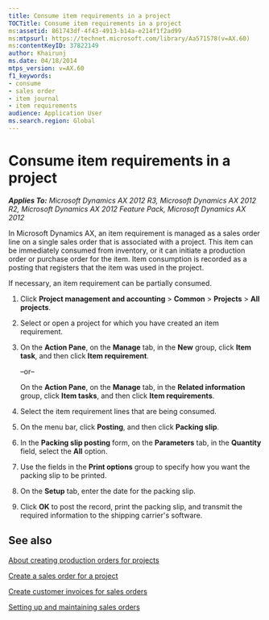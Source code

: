 ```yaml
---
title: Consume item requirements in a project
TOCTitle: Consume item requirements in a project
ms:assetid: 861743df-4f43-4913-b14a-e214f1f2ad99
ms:mtpsurl: https://technet.microsoft.com/library/Aa571578(v=AX.60)
ms:contentKeyID: 37822149
author: Khairunj
ms.date: 04/18/2014
mtps_version: v=AX.60
f1_keywords:
- consume
- sales order
- item journal
- item requirements
audience: Application User
ms.search.region: Global
---
```


# Consume item requirements in a project 


_**Applies To:** Microsoft Dynamics AX 2012 R3, Microsoft Dynamics AX 2012 R2, Microsoft Dynamics AX 2012 Feature Pack, Microsoft Dynamics AX 2012_

In Microsoft Dynamics AX, an item requirement is managed as a sales order line on a single sales order that is associated with a project. This item can be immediately consumed from inventory, or it can initiate a production order or purchase order for the item. Item consumption is recorded as a posting that registers that the item was used in the project.

If necessary, an item requirement can be partially consumed.

1.  Click **Project management and accounting** \> **Common** \> **Projects** \> **All projects**.

2.  Select or open a project for which you have created an item requirement.

3.  On the **Action Pane**, on the **Manage** tab, in the **New** group, click **Item task**, and then click **Item requirement**.
    
    –or–
    
    On the **Action Pane**, on the **Manage** tab, in the **Related information** group, click **Item tasks**, and then click **Item requirements**.

4.  Select the item requirement lines that are being consumed.

5.  On the menu bar, click **Posting**, and then click **Packing slip**.

6.  In the **Packing slip posting** form, on the **Parameters** tab, in the **Quantity** field, select the **All** option.

7.  Use the fields in the **Print options** group to specify how you want the packing slip to be printed.

8.  On the **Setup** tab, enter the date for the packing slip.

9.  Click **OK** to post the record, print the packing slip, and transmit the required information to the shipping carrier's software.

## See also

[About creating production orders for projects](about-creating-production-orders-for-projects.md)

[Create a sales order for a project](create-a-sales-order-for-a-project.md)

[Create customer invoices for sales orders](create-customer-invoices-for-sales-orders.md)

[Setting up and maintaining sales orders](setting-up-and-maintaining-sales-orders.md)

  


